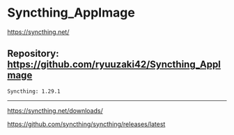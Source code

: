 
# Syncthing_AppImage
https://syncthing.net/

## Repository: https://github.com/ryuuzaki42/Syncthing_AppImage
    Syncthing: 1.29.1

---
https://syncthing.net/downloads/

https://github.com/syncthing/syncthing/releases/latest
